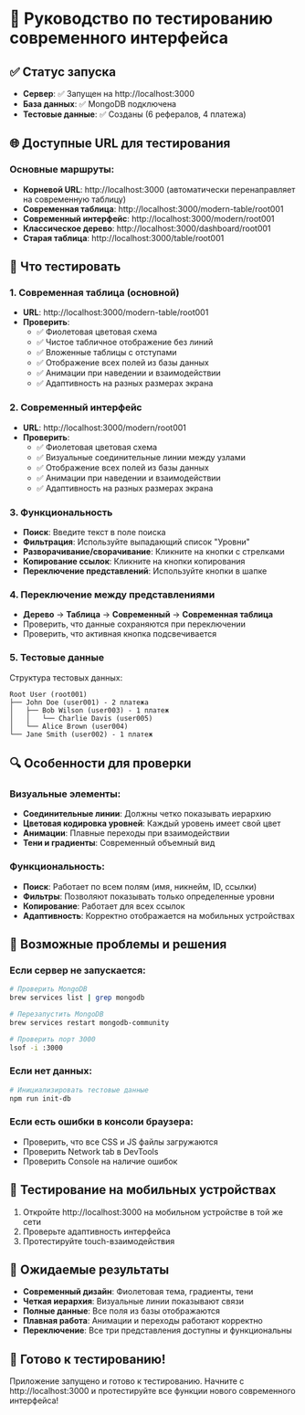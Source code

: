 # 🚀 Руководство по тестированию современного интерфейса

## ✅ Статус запуска
- **Сервер**: ✅ Запущен на http://localhost:3000
- **База данных**: ✅ MongoDB подключена
- **Тестовые данные**: ✅ Созданы (6 рефералов, 4 платежа)

## 🌐 Доступные URL для тестирования

### Основные маршруты:
- **Корневой URL**: http://localhost:3000 (автоматически перенаправляет на современную таблицу)
- **Современная таблица**: http://localhost:3000/modern-table/root001
- **Современный интерфейс**: http://localhost:3000/modern/root001
- **Классическое дерево**: http://localhost:3000/dashboard/root001
- **Старая таблица**: http://localhost:3000/table/root001

## 🧪 Что тестировать

### 1. Современная таблица (основной)
- **URL**: http://localhost:3000/modern-table/root001
- **Проверить**:
  - ✅ Фиолетовая цветовая схема
  - ✅ Чистое табличное отображение без линий
  - ✅ Вложенные таблицы с отступами
  - ✅ Отображение всех полей из базы данных
  - ✅ Анимации при наведении и взаимодействии
  - ✅ Адаптивность на разных размерах экрана

### 2. Современный интерфейс
- **URL**: http://localhost:3000/modern/root001
- **Проверить**:
  - ✅ Фиолетовая цветовая схема
  - ✅ Визуальные соединительные линии между узлами
  - ✅ Отображение всех полей из базы данных
  - ✅ Анимации при наведении и взаимодействии
  - ✅ Адаптивность на разных размерах экрана

### 3. Функциональность
- **Поиск**: Введите текст в поле поиска
- **Фильтрация**: Используйте выпадающий список "Уровни"
- **Разворачивание/сворачивание**: Кликните на кнопки с стрелками
- **Копирование ссылок**: Кликните на кнопки копирования
- **Переключение представлений**: Используйте кнопки в шапке

### 4. Переключение между представлениями
- **Дерево** → **Таблица** → **Современный** → **Современная таблица**
- Проверить, что данные сохраняются при переключении
- Проверить, что активная кнопка подсвечивается

### 5. Тестовые данные
Структура тестовых данных:
```
Root User (root001)
├── John Doe (user001) - 2 платежа
│   ├── Bob Wilson (user003) - 1 платеж
│   │   └── Charlie Davis (user005)
│   └── Alice Brown (user004)
└── Jane Smith (user002) - 1 платеж
```

## 🔍 Особенности для проверки

### Визуальные элементы:
- **Соединительные линии**: Должны четко показывать иерархию
- **Цветовая кодировка уровней**: Каждый уровень имеет свой цвет
- **Анимации**: Плавные переходы при взаимодействии
- **Тени и градиенты**: Современный объемный вид

### Функциональность:
- **Поиск**: Работает по всем полям (имя, никнейм, ID, ссылки)
- **Фильтры**: Позволяют показывать только определенные уровни
- **Копирование**: Работает для всех ссылок
- **Адаптивность**: Корректно отображается на мобильных устройствах

## 🐛 Возможные проблемы и решения

### Если сервер не запускается:
```bash
# Проверить MongoDB
brew services list | grep mongodb

# Перезапустить MongoDB
brew services restart mongodb-community

# Проверить порт 3000
lsof -i :3000
```

### Если нет данных:
```bash
# Инициализировать тестовые данные
npm run init-db
```

### Если есть ошибки в консоли браузера:
- Проверить, что все CSS и JS файлы загружаются
- Проверить Network tab в DevTools
- Проверить Console на наличие ошибок

## 📱 Тестирование на мобильных устройствах

1. Откройте http://localhost:3000 на мобильном устройстве в той же сети
2. Проверьте адаптивность интерфейса
3. Протестируйте touch-взаимодействия

## 🎯 Ожидаемые результаты

- **Современный дизайн**: Фиолетовая тема, градиенты, тени
- **Четкая иерархия**: Визуальные линии показывают связи
- **Полные данные**: Все поля из базы отображаются
- **Плавная работа**: Анимации и переходы работают корректно
- **Переключение**: Все три представления доступны и функциональны

## 🚀 Готово к тестированию!

Приложение запущено и готово к тестированию. Начните с http://localhost:3000 и протестируйте все функции нового современного интерфейса!
